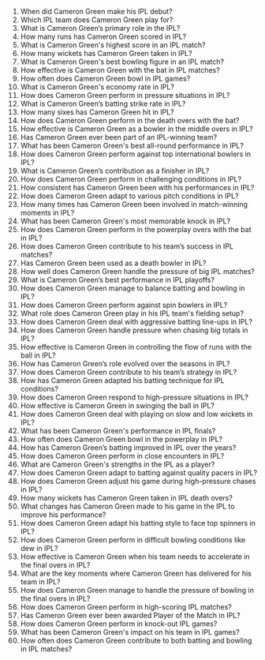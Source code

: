 1. When did Cameron Green make his IPL debut?  
2. Which IPL team does Cameron Green play for?  
3. What is Cameron Green’s primary role in the IPL?  
4. How many runs has Cameron Green scored in IPL?  
5. What is Cameron Green's highest score in an IPL match?  
6. How many wickets has Cameron Green taken in IPL?  
7. What is Cameron Green's best bowling figure in an IPL match?  
8. How effective is Cameron Green with the bat in IPL matches?  
9. How often does Cameron Green bowl in IPL games?  
10. What is Cameron Green's economy rate in IPL?  
11. How does Cameron Green perform in pressure situations in IPL?  
12. What is Cameron Green’s batting strike rate in IPL?  
13. How many sixes has Cameron Green hit in IPL?  
14. How does Cameron Green perform in the death overs with the bat?  
15. How effective is Cameron Green as a bowler in the middle overs in IPL?  
16. Has Cameron Green ever been part of an IPL-winning team?  
17. What has been Cameron Green's best all-round performance in IPL?  
18. How does Cameron Green perform against top international bowlers in IPL?  
19. What is Cameron Green’s contribution as a finisher in IPL?  
20. How does Cameron Green perform in challenging conditions in IPL?  
21. How consistent has Cameron Green been with his performances in IPL?  
22. How does Cameron Green adapt to various pitch conditions in IPL?  
23. How many times has Cameron Green been involved in match-winning moments in IPL?  
24. What has been Cameron Green's most memorable knock in IPL?  
25. How does Cameron Green perform in the powerplay overs with the bat in IPL?  
26. How does Cameron Green contribute to his team’s success in IPL matches?  
27. Has Cameron Green been used as a death bowler in IPL?  
28. How well does Cameron Green handle the pressure of big IPL matches?  
29. What is Cameron Green’s best performance in IPL playoffs?  
30. How does Cameron Green manage to balance batting and bowling in IPL?  
31. How does Cameron Green perform against spin bowlers in IPL?  
32. What role does Cameron Green play in his IPL team's fielding setup?  
33. How does Cameron Green deal with aggressive batting line-ups in IPL?  
34. How does Cameron Green handle pressure when chasing big totals in IPL?  
35. How effective is Cameron Green in controlling the flow of runs with the ball in IPL?  
36. How has Cameron Green’s role evolved over the seasons in IPL?  
37. How does Cameron Green contribute to his team’s strategy in IPL?  
38. How has Cameron Green adapted his batting technique for IPL conditions?  
39. How does Cameron Green respond to high-pressure situations in IPL?  
40. How effective is Cameron Green in swinging the ball in IPL?  
41. How does Cameron Green deal with playing on slow and low wickets in IPL?  
42. What has been Cameron Green's performance in IPL finals?  
43. How often does Cameron Green bowl in the powerplay in IPL?  
44. How has Cameron Green’s batting improved in IPL over the years?  
45. How does Cameron Green perform in close encounters in IPL?  
46. What are Cameron Green's strengths in the IPL as a player?  
47. How does Cameron Green adapt to batting against quality pacers in IPL?  
48. How does Cameron Green adjust his game during high-pressure chases in IPL?  
49. How many wickets has Cameron Green taken in IPL death overs?  
50. What changes has Cameron Green made to his game in the IPL to improve his performance?  
51. How does Cameron Green adapt his batting style to face top spinners in IPL?  
52. How does Cameron Green perform in difficult bowling conditions like dew in IPL?  
53. How effective is Cameron Green when his team needs to accelerate in the final overs in IPL?  
54. What are the key moments where Cameron Green has delivered for his team in IPL?  
55. How does Cameron Green manage to handle the pressure of bowling in the final overs in IPL?  
56. How does Cameron Green perform in high-scoring IPL matches?  
57. Has Cameron Green ever been awarded Player of the Match in IPL?  
58. How does Cameron Green perform in knock-out IPL games?  
59. What has been Cameron Green's impact on his team in IPL games?  
60. How often does Cameron Green contribute to both batting and bowling in IPL matches?  
